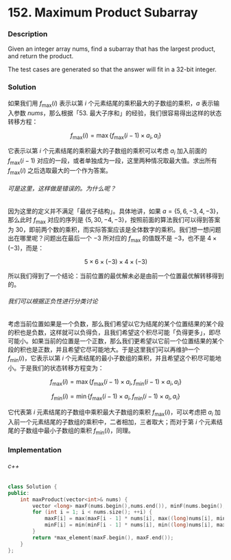 # 152. Maximum Product Subarray

### Description

Given an integer array nums, find a subarray that has the largest product, and return the product.

The test cases are generated so that the answer will fit in a 32-bit integer.

### Solution

如果我们用 $f_{\text{max}}(i)$ 表示以第 $i$ 个元素结尾的乘积最大的子数组的乘积，$a$ 表示输入参数 $nums$，那么根据「53. 最大子序和」的经验，我们很容易得出这样的状态转移方程：

$$
f_{\text{max}}(i) = \max \{ f_{\text{max}}(i-1) \times a_i, a_i \}
$$

它表示以第 $i$ 个元素结尾的乘积最大的子数组的乘积可以考虑 $a_i$ 加入前面的 $f_{\text{max}}(i-1)$ 对应的一段，或者单独成为一段，这里两种情况取最大值。求出所有 $f_{\text{max}}(i)$ 之后选取最大的一个作为答案。

###### 可是这里，这样做是错误的。为什么呢？

因为这里的定义并不满足「最优子结构」。具体地讲，如果 $a = \{5, 6, -3, 4, -3\}$，那么此时 $f_{\text{max}}$ 对应的序列是 $\{5, 30, -4, -3\}$，按照前面的算法我们可以得到答案为 $30$，即前两个数的乘积，而实际答案应该是全体数字的乘积。我们想一想问题出在哪里呢？问题出在最后一个 $-3$ 所对应的 $f_{\text{max}}$ 的值既不是 $-3$，也不是 $4 \times (-3)$，而是：

$$
5 \times 6 \times (-3) \times 4 \times (-3)
$$

所以我们得到了一个结论：当前位置的最优解未必是由前一个位置最优解转移得到的。

###### 我们可以根据正负性进行分类讨论

考虑当前位置如果是一个负数，那么我们希望以它为结尾的某个位置结果的某个段的积也是负数，这样就可以负得负，且我们希望这个积尽可能「负得更多」，即尽可能小。如果当前的位置是一个正数，那么我们更希望以它前一个位置结果的某个段的积也是正数，并且希望它尽可能地大。于是这里我们可以再维护一个 $f_{\text{min}}(i)$，它表示以第 $i$ 个元素结尾的最小子数组的乘积，并且希望这个积尽可能地小。于是我们的状态转移方程变为：

$$
f_{\text{max}}(i) = \max \{ f_{\text{max}}(i-1) \times a_i, f_{\text{min}}(i-1) \times a_i, a_i \}
$$

$$
f_{\text{min}}(i) = \min \{ f_{\text{max}}(i-1) \times a_i, f_{\text{min}}(i-1) \times a_i, a_i \}
$$

它代表第 $i$ 元素结尾的子数组中乘积最大子数组的乘积 $f_{\text{max}}(i)$，可以考虑把 $a_i$ 加入前一个元素结尾的子数组的乘积中，二者相加，三者取大；而对于第 $i$ 个元素结尾的子数组中最小子数组的乘积 $f_{\text{min}}(i)$，同理。



### Implementation

###### c++

```c++
class Solution {
public:
    int maxProduct(vector<int>& nums) {
        vector <long> maxF(nums.begin(),nums.end()), minF(nums.begin(), nums.end());
        for (int i = 1; i < nums.size(); ++i) {
            maxF[i] = max(maxF[i - 1] * nums[i], max((long)nums[i], minF[i - 1] * nums[i]));
            minF[i] = min(minF[i - 1] * nums[i], min((long)nums[i], maxF[i - 1] * nums[i]));
        }
        return *max_element(maxF.begin(), maxF.end());
    }
};
```
